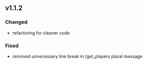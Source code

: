 
## v1.1.2

### Changed

- refactoring for cleaner code

### Fixed

- removed unnecessary line break in /get_players plural message